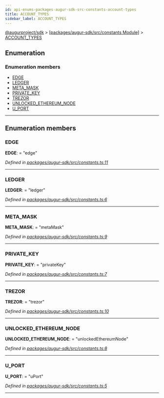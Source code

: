 ```yaml
---
id: api-enums-packages-augur-sdk-src-constants-account-types
title: ACCOUNT_TYPES
sidebar_label: ACCOUNT_TYPES
---
```


[@augurproject/sdk](api-readme.md) > [[packages/augur-sdk/src/constants Module]](api-modules-packages-augur-sdk-src-constants-module.md) > [ACCOUNT_TYPES](api-enums-packages-augur-sdk-src-constants-account-types.md)

## Enumeration

### Enumeration members

* [EDGE](api-enums-packages-augur-sdk-src-constants-account-types.md#edge)
* [LEDGER](api-enums-packages-augur-sdk-src-constants-account-types.md#ledger)
* [META_MASK](api-enums-packages-augur-sdk-src-constants-account-types.md#meta_mask)
* [PRIVATE_KEY](api-enums-packages-augur-sdk-src-constants-account-types.md#private_key)
* [TREZOR](api-enums-packages-augur-sdk-src-constants-account-types.md#trezor)
* [UNLOCKED_ETHEREUM_NODE](api-enums-packages-augur-sdk-src-constants-account-types.md#unlocked_ethereum_node)
* [U_PORT](api-enums-packages-augur-sdk-src-constants-account-types.md#u_port)

---

## Enumeration members

<a id="edge"></a>

###  EDGE

**EDGE**:  = "edge"

*Defined in [packages/augur-sdk/src/constants.ts:11](https://github.com/AugurProject/augur/blob/b4365d6894/packages/augur-sdk/src/constants.ts#L11)*

___
<a id="ledger"></a>

###  LEDGER

**LEDGER**:  = "ledger"

*Defined in [packages/augur-sdk/src/constants.ts:6](https://github.com/AugurProject/augur/blob/b4365d6894/packages/augur-sdk/src/constants.ts#L6)*

___
<a id="meta_mask"></a>

###  META_MASK

**META_MASK**:  = "metaMask"

*Defined in [packages/augur-sdk/src/constants.ts:9](https://github.com/AugurProject/augur/blob/b4365d6894/packages/augur-sdk/src/constants.ts#L9)*

___
<a id="private_key"></a>

###  PRIVATE_KEY

**PRIVATE_KEY**:  = "privateKey"

*Defined in [packages/augur-sdk/src/constants.ts:7](https://github.com/AugurProject/augur/blob/b4365d6894/packages/augur-sdk/src/constants.ts#L7)*

___
<a id="trezor"></a>

###  TREZOR

**TREZOR**:  = "trezor"

*Defined in [packages/augur-sdk/src/constants.ts:10](https://github.com/AugurProject/augur/blob/b4365d6894/packages/augur-sdk/src/constants.ts#L10)*

___
<a id="unlocked_ethereum_node"></a>

###  UNLOCKED_ETHEREUM_NODE

**UNLOCKED_ETHEREUM_NODE**:  = "unlockedEthereumNode"

*Defined in [packages/augur-sdk/src/constants.ts:8](https://github.com/AugurProject/augur/blob/b4365d6894/packages/augur-sdk/src/constants.ts#L8)*

___
<a id="u_port"></a>

###  U_PORT

**U_PORT**:  = "uPort"

*Defined in [packages/augur-sdk/src/constants.ts:5](https://github.com/AugurProject/augur/blob/b4365d6894/packages/augur-sdk/src/constants.ts#L5)*

___

